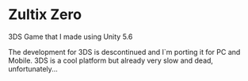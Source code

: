 # Zultix Zero
 3DS Game that I made using Unity 5.6

 The development for 3DS is descontinued and I`m porting it for PC and Mobile. 3DS is a cool platform but already very slow and dead, unfortunately...
